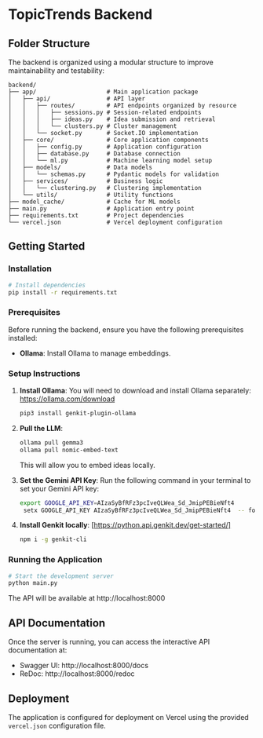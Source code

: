 # TopicTrends Backend

## Folder Structure

The backend is organized using a modular structure to improve maintainability and testability:

```
backend/
├── app/                    # Main application package
│   ├── api/                # API layer
│   │   ├── routes/         # API endpoints organized by resource
│   │   │   ├── sessions.py # Session-related endpoints
│   │   │   ├── ideas.py    # Idea submission and retrieval
│   │   │   └── clusters.py # Cluster management
│   │   └── socket.py       # Socket.IO implementation
│   ├── core/               # Core application components
│   │   ├── config.py       # Application configuration
│   │   ├── database.py     # Database connection
│   │   └── ml.py           # Machine learning model setup
│   ├── models/             # Data models
│   │   └── schemas.py      # Pydantic models for validation
│   ├── services/           # Business logic
│   │   └── clustering.py   # Clustering implementation
│   └── utils/              # Utility functions
├── model_cache/            # Cache for ML models
├── main.py                 # Application entry point
├── requirements.txt        # Project dependencies
└── vercel.json             # Vercel deployment configuration
```

## Getting Started

### Installation

```bash
# Install dependencies
pip install -r requirements.txt
```

### Prerequisites

Before running the backend, ensure you have the following prerequisites installed:

- **Ollama**: Install Ollama to manage embeddings.

### Setup Instructions

1. **Install Ollama**:
You will need to download and install Ollama separately: https://ollama.com/download
   ```bash
   pip3 install genkit-plugin-ollama
   ```

2. **Pull the LLM**:
   ```bash
   ollama pull gemma3
   ollama pull nomic-embed-text
   ```
   This will allow you to embed ideas locally.

3. **Set the Gemini API Key**:
   Run the following command in your terminal to set your Gemini API key:
   ```bash
   export GOOGLE_API_KEY=AIzaSyBfRFz3pcIveQLWea_Sd_JmipPEBieNft4
	setx GOOGLE_API_KEY AIzaSyBfRFz3pcIveQLWea_Sd_JmipPEBieNft4  -- for windows
   ```
4. **Install Genkit locally**:
[https://python.api.genkit.dev/get-started/]
   ```bash
   npm i -g genkit-cli
   ```
### Running the Application

```bash
# Start the development server
python main.py
```

The API will be available at http://localhost:8000

## API Documentation

Once the server is running, you can access the interactive API documentation at:

- Swagger UI: http://localhost:8000/docs
- ReDoc: http://localhost:8000/redoc

## Deployment

The application is configured for deployment on Vercel using the provided `vercel.json` configuration file.